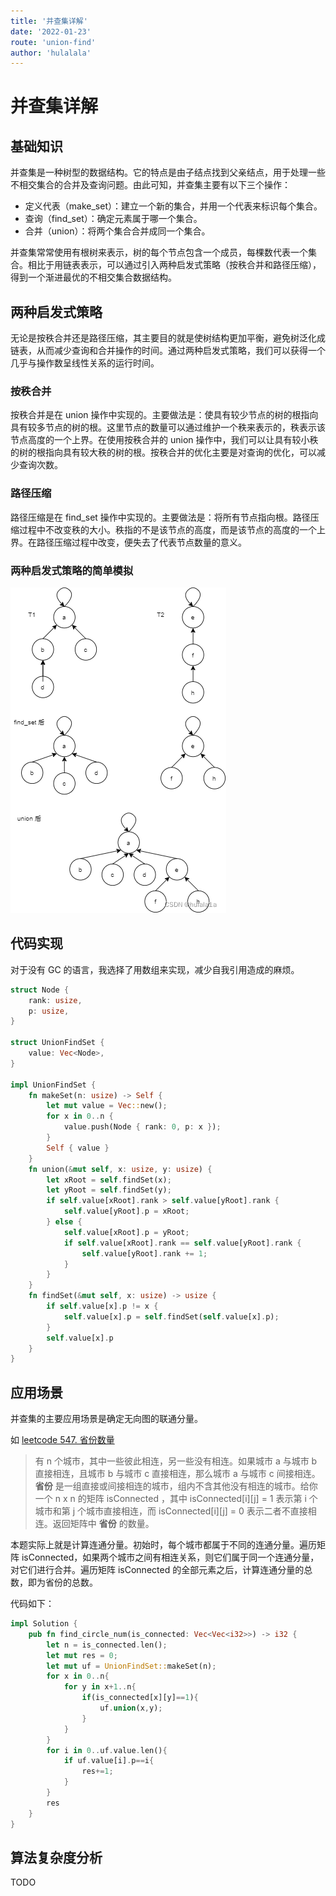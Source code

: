 ```yaml
---
title: '并查集详解'
date: '2022-01-23'
route: 'union-find'
author: 'hulalala'
---
```


# 并查集详解

## 基础知识

并查集是一种树型的数据结构。它的特点是由子结点找到父亲结点，用于处理一些不相交集合的合并及查询问题。由此可知，并查集主要有以下三个操作：

- 定义代表（make_set）：建立一个新的集合，并用一个代表来标识每个集合。
- 查询（find_set）：确定元素属于哪一个集合。
- 合并（union）：将两个集合合并成同一个集合。

并查集常常使用有根树来表示，树的每个节点包含一个成员，每棵数代表一个集合。相比于用链表表示，可以通过引入两种启发式策略（按秩合并和路径压缩），得到一个渐进最优的不相交集合数据结构。

## 两种启发式策略

无论是按秩合并还是路径压缩，其主要目的就是使树结构更加平衡，避免树泛化成链表，从而减少查询和合并操作的时间。通过两种启发式策略，我们可以获得一个几乎与操作数呈线性关系的运行时间。

### 按秩合并

按秩合并是在 union 操作中实现的。主要做法是：使具有较少节点的树的根指向具有较多节点的树的根。这里节点的数量可以通过维护一个秩来表示的，秩表示该节点高度的一个上界。在使用按秩合并的 union 操作中，我们可以让具有较小秩的树的根指向具有较大秩的树的根。按秩合并的优化主要是对查询的优化，可以减少查询次数。

### 路径压缩

路径压缩是在 find_set 操作中实现的。主要做法是：将所有节点指向根。路径压缩过程中不改变秩的大小。秩指的不是该节点的高度，而是该节点的高度的一个上界。在路径压缩过程中改变，便失去了代表节点数量的意义。

### 两种启发式策略的简单模拟

![两种启发式策略](../static/images/uf.png)

## 代码实现

对于没有 GC 的语言，我选择了用数组来实现，减少自我引用造成的麻烦。

```rust
struct Node {
    rank: usize,
    p: usize,
}

struct UnionFindSet {
    value: Vec<Node>,
}

impl UnionFindSet {
    fn makeSet(n: usize) -> Self {
        let mut value = Vec::new();
        for x in 0..n {
            value.push(Node { rank: 0, p: x });
        }
        Self { value }
    }
    fn union(&mut self, x: usize, y: usize) {
        let xRoot = self.findSet(x);
        let yRoot = self.findSet(y);
        if self.value[xRoot].rank > self.value[yRoot].rank {
            self.value[yRoot].p = xRoot;
        } else {
            self.value[xRoot].p = yRoot;
            if self.value[xRoot].rank == self.value[yRoot].rank {
                self.value[yRoot].rank += 1;
            }
        }
    }
    fn findSet(&mut self, x: usize) -> usize {
        if self.value[x].p != x {
            self.value[x].p = self.findSet(self.value[x].p);
        }
        self.value[x].p
    }
}

```

## 应用场景

并查集的主要应用场景是确定无向图的联通分量。

如 [leetcode 547. 省份数量](https://leetcode-cn.com/problems/number-of-provinces/)

> 有 n 个城市，其中一些彼此相连，另一些没有相连。如果城市 a 与城市 b 直接相连，且城市 b 与城市 c 直接相连，那么城市 a 与城市 c 间接相连。 **省份** 是一组直接或间接相连的城市，组内不含其他没有相连的城市。给你一个 n x n 的矩阵 isConnected ，其中 isConnected[i][j] = 1 表示第 i 个城市和第 j 个城市直接相连，而 isConnected[i][j] = 0 表示二者不直接相连。返回矩阵中 **省份** 的数量。

本题实际上就是计算连通分量。初始时，每个城市都属于不同的连通分量。遍历矩阵 isConnected，如果两个城市之间有相连关系，则它们属于同一个连通分量，对它们进行合并。遍历矩阵 isConnected 的全部元素之后，计算连通分量的总数，即为省份的总数。

代码如下：

```rust
impl Solution {
    pub fn find_circle_num(is_connected: Vec<Vec<i32>>) -> i32 {
        let n = is_connected.len();
        let mut res = 0;
        let mut uf = UnionFindSet::makeSet(n);
        for x in 0..n{
            for y in x+1..n{
                if(is_connected[x][y]==1){
                    uf.union(x,y);
                }
            }
        }
        for i in 0..uf.value.len(){
            if uf.value[i].p==i{
                res+=1;
            }
        }
        res
    }
}

```

## 算法复杂度分析

TODO
